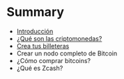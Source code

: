 # Summary

* [Introducción](README.md)
* [¿Qué son las criptomonedas?](chapter1.md)
* [Crea tus billeteras](crea-tus-billeteras.md)
* Crear un nodo completo de Bitcoin
* ¿Cómo comprar bitcoins?
* ¿Qué es Zcash?

